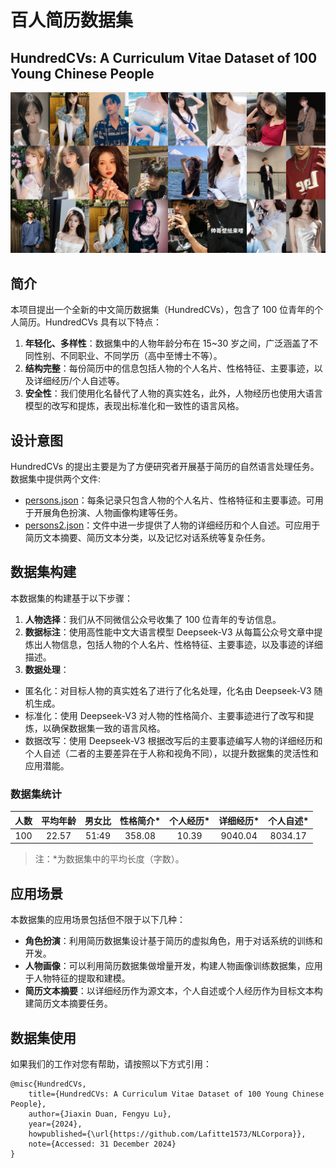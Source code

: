 # 百人简历数据集

## HundredCVs: A Curriculum Vitae Dataset of 100 Young Chinese People

![封面图片](grid_image.jpg)

## 简介

本项目提出一个全新的中文简历数据集（HundredCVs），包含了 100 位青年的个人简历。HundredCVs 具有以下特点：
1. **年轻化、多样性**：数据集中的人物年龄分布在 15~30 岁之间，广泛涵盖了不同性别、不同职业、不同学历（高中至博士不等）。
2. **结构完整**：每份简历中的信息包括人物的个人名片、性格特征、主要事迹，以及详细经历/个人自述等。 
3. **安全性**：我们使用化名替代了人物的真实姓名，此外，人物经历也使用大语言模型的改写和提炼，表现出标准化和一致性的语言风格。

## 设计意图

HundredCVs 的提出主要是为了方便研究者开展基于简历的自然语言处理任务。数据集中提供两个文件:

- [persons.json](data/persons.json)：每条记录只包含人物的个人名片、性格特征和主要事迹。可用于开展角色扮演、人物画像构建等任务。
- [persons2.json](data/persons2.json)：文件中进一步提供了人物的详细经历和个人自述。可应用于简历文本摘要、简历文本分类，以及记忆对话系统等复杂任务。

## 数据集构建
本数据集的构建基于以下步骤：
1. **人物选择**：我们从不同微信公众号收集了 100 位青年的专访信息。
2. **数据标注**：使用高性能中文大语言模型 Deepseek-V3 从每篇公众号文章中提炼出人物信息，包括人物的个人名片、性格特征、主要事迹，以及事迹的详细描述。
3. **数据处理**：
- 匿名化：对目标人物的真实姓名了进行了化名处理，化名由 Deepseek-V3 随机生成。
- 标准化：使用 Deepseek-V3 对人物的性格简介、主要事迹进行了改写和提炼，以确保数据集一致的语言风格。
- 数据改写：使用 Deepseek-V3 根据改写后的主要事迹编写人物的详细经历和个人自述（二者的主要差异在于人称和视角不同），以提升数据集的灵活性和应用潜能。

### 数据集统计
| 人数  | 平均年龄  |  男女比  | 性格简介* | 个人经历* | 详细经历* |  个人自述*  |
|:---:|:-----:|:-----:|:-------:|:-------:|:-------:|:-------:|
| 100 | 22.57 | 51:49 | 358.08  |  10.39  | 9040.04 | 8034.17 |

> 注：*为数据集中的平均长度（字数）。

## 应用场景
本数据集的应用场景包括但不限于以下几种：
- **角色扮演**：利用简历数据集设计基于简历的虚拟角色，用于对话系统的训练和开发。
- **人物画像**：可以利用简历数据集做增量开发，构建人物画像训练数据集，应用于人物特征的提取和建模。
- **简历文本摘要**：以详细经历作为源文本，个人自述或个人经历作为目标文本构建简历文本摘要任务。

## 数据集使用
如果我们的工作对您有帮助，请按照以下方式引用：

```
@misc{HundredCVs,
    title={HundredCVs: A Curriculum Vitae Dataset of 100 Young Chinese People},
    author={Jiaxin Duan, Fengyu Lu},
    year={2024},
    howpublished={\url{https://github.com/Lafitte1573/NLCorpora}},
    note={Accessed: 31 December 2024}
}
```


